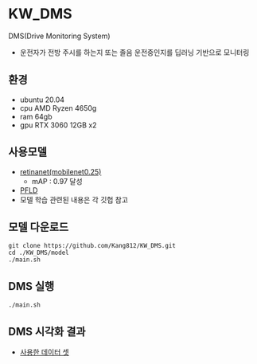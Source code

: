 # KW_DMS
DMS(Drive Monitoring System)
- 운전자가 전방 주시를 하는지 또는 졸음 운전중인지를 딥러닝 기반으로 모니터링

## 환경
- ubuntu 20.04
- cpu AMD Ryzen 4650g
- ram 64gb
- gpu RTX 3060 12GB x2

## 사용모델
- [retinanet(mobilenet0.25)](https://github.com/biubug6/Pytorch_Retinaface)
  * mAP : 0.97 달성
- [PFLD](https://github.com/polarisZhao/PFLD-pytorch)
- 모델 학습 관련된 내용은 각 깃헙 참고

## 모델 다운로드
```
git clone https://github.com/Kang812/KW_DMS.git
cd ./KW_DMS/model
./main.sh
```

## DMS 실행
```
./main.sh
```

## DMS 시각화 결과
- [사용한 데이터 셋](https://aihub.or.kr/aihubdata/data/view.do?currMenu=115&topMenu=100&dataSetSn=173)
